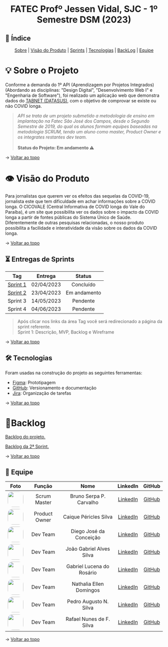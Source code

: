 <br id="topo">
<h1 style="text-align: center"> FATEC Profº Jessen Vidal, SJC - 1º Semestre DSM (2023)</h1>

## :mag_right: Índice
<p style="text-align: center">
    <a href="#sobre">Sobre</a> |
    <a href="#visão_do_produto">Visão do Produto</a> |
    <a href="#sprints">Sprints</a> |
    <a href="#tecnologias">Tecnologias</a> |
    <a href="#backLog">BackLog</a> | 
    <a href="#equipe">Equipe</a>
</p>

<span id="sobre">

# :bulb: Sobre o Projeto
    
Conforme a demanda do 1º API (Aprendizagem por Projetos Integrados) (Abordando as disciplinas: "Design Digital", "Desenvolvimento Web I" e "Engenharia de Software"), foi realizado um aplicação web que demonstra dados do <a href="https://datasus.saude.gov.br/informacoes-de-saude-tabnet/r"> TABNET (DATASUS)</a>, com o objetivo de comprovar se existe ou não COVID longa.
> _API se trata de um projeto  submetido a metodologia de ensino em implantação na Fatec São José dos Campos, desde o Segundo Semestre de 2019, do qual os alunos formam equipes baseadas na metodologia SCRUM, tendo um aluno como master, Product Owner e os integrates restantes dev team._ <br><br>
> **Status do Projeto: Em andamento :warning:** 

→ [Voltar ao topo](#topo)

<span id="visão_do_produto">

# :eye: Visão do Produto

Para jornalistas que querem ver os efeitos das sequelas da COVID-19,
jornalista este que tem dificuldade em achar informações sobre a COVID longa. O CICOVALE (Central Informativa de COVID longa do Vale do Paraíba), é um site que possibilita ver os dados sobre o impacto da COVID longa a partir de fontes públicas do Sistema Único de Saúde. Diferentemente de outras pesquisas relacionadas, o nosso produto possibilita a facilidade e interatividade da visão sobre os dados da COVID longa.

→ [Voltar ao topo](#topo)

<span id="sprints">

## :hourglass_flowing_sand:	Entregas de Sprints

|                               Tag                               |  Entrega   |    Status    |
|:---------------------------------------------------------------:|:----------:|:------------:|
| [Sprint 1](https://github.com/equipedevo/API_1/releases/tag/V1) | 02/04/2023 | Concluído    |
| [Sprint 2](./doc/sprint/README_sprint.md)                       | 23/04/2023 | Em andamento |
| Sprint 3                                                        | 14/05/2023 | Pendente     |
| Sprint 4                                                        | 04/06/2023 | Pendente     |

>Após clicar nos links da área Tag você será redirecionado a página da sprint referente. <br/>
>Sprint 1: Descrição, MVP, Backlog e Wireframe

→ [Voltar ao topo](#topo)

<span id="tecnologias">

## 🛠️ Tecnologias

Foram usadas na construção do projeto as seguintes ferramentas:

- [Figma](http://www.figma.com): Prototipagem
- [GitHub](https://github.com/): Versionamento e documentação
- [Jira](https://www.atlassian.com/software/jira): Organização de tarefas

→ [Voltar ao topo](#topo)

<span id="backLog">

# :scroll:Backlog
[Backlog do projeto.](./doc/sprint/BacklogCompleto.md) 

[Backlog da 2ª Sprint.](./doc/sprint/Backlog_sprint.md)


→ [Voltar ao topo](#topo)

<span id="equipe">

## :busts_in_silhouette: Equipe

|  Foto  |     Função    |           Nome            |                            LinkedIn                            |                      GitHub                       |
| :----: | :-----------: | :-----------------------: | :------------------------------------------------------------: | :-----------------------------------------------: |
| <img src="https://avatars.githubusercontent.com/u/79608249?v=4" width="50px" style="border-radius:15px"> | Scrum Master  | Bruno Serpa P. Carvalho   | [LinkedIn](https://www.linkedin.com/in/brunoserpa/)            | [GitHub](https://github.com/BrunoSerpa)           |
| <img src="https://avatars.githubusercontent.com/u/110677265?v=4" width="50px" style="border-radius:15px"> | Product Owner | Caique Péricles Silva     | [LinkedIn](https://www.linkedin.com/in/caiquepastelsilva)      | [GitHub](https://github.com/PasteldePaodeCoxinha) |
| <img src="https://media.licdn.com/dms/image/C4D03AQGTd4W294Wf3g/profile-displayphoto-shrink_800_800/0/1661381335596?e=2147483647&v=beta&t=xcDaKz9mTYTgF-IgoNCEqbVd5C0mSHiEukTr1cr38ow" width="50px" style="border-radius:15px"> | Dev Team      | Diego José da Conceição   | [LinkedIn](https://www.linkedin.com/in/diegando)               | [GitHub](https://github.com/diegojose94)          |
| <img src="https://media.licdn.com/dms/image/D4E03AQGXwcy_4u-TOw/profile-displayphoto-shrink_800_800/0/1680608761312?e=2147483647&v=beta&t=mcMHDDqGD1cO3WMfbaQ9RXAMumrXcvDtsRIm608g_C8" width="50px" style="border-radius:15px"> | Dev Team      | João Gabriel Alves Silva  | [LinkedIn](https://www.linkedin.com/in/joaogabriel21)          | [GitHub](https://github.com/LuckySky2)            |
| <img src="https://avatars.githubusercontent.com/u/112097074?v=4" width="50px" style="border-radius:15px"> | Dev Team      | Gabriel Lucena do Rosário | [LinkedIn](https://www.linkedin.com/in/lucena-gabriel)         | [GitHub](https://github.com/tGrimR34per)          |
| <img src="https://media.licdn.com/dms/image/C4E03AQG3vHYhNcpzIA/profile-displayphoto-shrink_800_800/0/1646336622562?e=2147483647&v=beta&t=405OpQsC16famcsLgG-XXL-W2CGE0h1j8RiVXw3ghzY" width="50px" style="border-radius:15px"> | Dev Team      | Nathalia Ellen Domingos   | [LinkedIn](https://www.linkedin.com/in/nathalia-domingos15)    | [GitHub](https://github.com/nathalia-domingos)    |
| <img src="https://avatars.githubusercontent.com/u/126725401?v=4" width="50px" style="border-radius:15px"> | Dev Team      | Pedro Augusto N. Silva    | [LinkedIn](https://www.linkedin.com/in/pedroaugustonogueira)   | [GitHub](https://github.com/pedroansdev)          |
| <img src="https://avatars.githubusercontent.com/u/76886825?v=4" width="50px" style="border-radius:15px"> | Dev Team      | Rafael Nunes de F. Silva  | [LinkedIn](https://www.linkedin.com/in/rafael-silva-467b3223a) | [GitHub](https://github.com/Rafael-Nunes-Silva)   |

→ [Voltar ao topo](#topo)